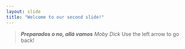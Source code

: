```yaml
---
layout: slide
title: "Welcome to our second slide!"
---
```

> ***Preparados o no, allá vamos*** _Moby Dick_ 
Use the left arrow to go back!
